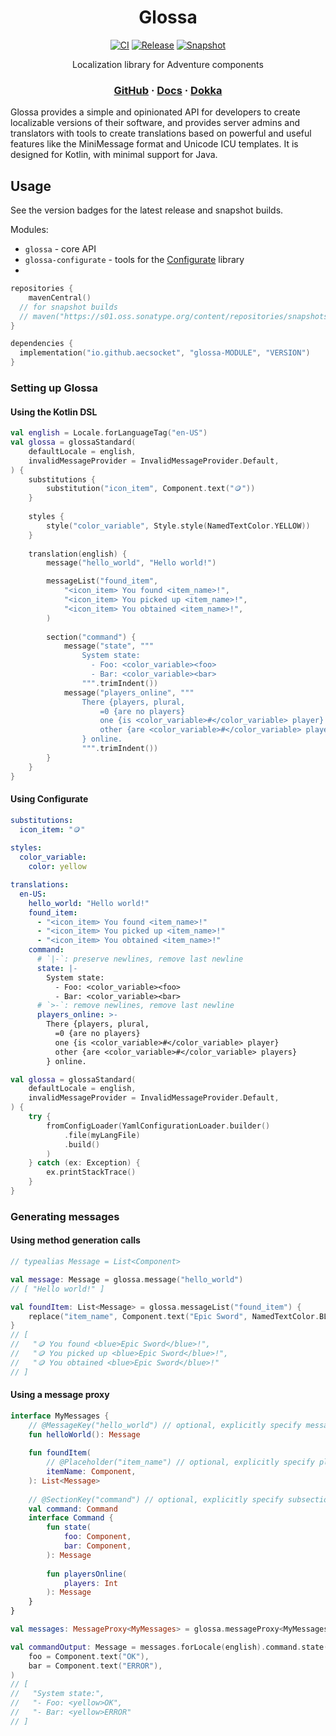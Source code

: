 <div align="center">

# Glossa
[![CI](https://img.shields.io/github/actions/workflow/status/aecsocket/glossa/build.yml)](https://github.com/aecsocket/glossa/actions/workflows/build.yml)
[![Release](https://img.shields.io/maven-central/v/io.github.aecsocket/glossa?label=release)](https://central.sonatype.com/artifact/io.github.aecsocket/glossa)
[![Snapshot](https://img.shields.io/nexus/s/io.github.aecsocket/glossa?label=snapshot&server=https%3A%2F%2Fs01.oss.sonatype.org)](https://central.sonatype.com/artifact/io.github.aecsocket/glossa)

Localization library for Adventure components

### [GitHub](https://github.com/aecsocket/glossa) · [Docs](https://aecsocket.github.io/glossa) · [Dokka](https://aecsocket.github.io/glossa/dokka)

</div>

Glossa provides a simple and opinionated API for developers to create localizable versions of their software,
and provides server admins and translators with tools to create translations based on powerful and useful
features like the MiniMessage format and Unicode ICU templates. It is designed for Kotlin, with minimal support
for Java.

## Usage

See the version badges for the latest release and snapshot builds.

Modules:
- `glossa` - core API
- `glossa-configurate` - tools for the [Configurate](https://github.com/spongepowered/configurate) library
- 
```kotlin
repositories {
    mavenCentral()
  // for snapshot builds
  // maven("https://s01.oss.sonatype.org/content/repositories/snapshots/")
}

dependencies {
  implementation("io.github.aecsocket", "glossa-MODULE", "VERSION")
}
```

### Setting up Glossa

#### Using the Kotlin DSL

```kotlin
val english = Locale.forLanguageTag("en-US")
val glossa = glossaStandard(
    defaultLocale = english,
    invalidMessageProvider = InvalidMessageProvider.Default,
) {
    substitutions {
        substitution("icon_item", Component.text("🪙"))
    }
    
    styles {
        style("color_variable", Style.style(NamedTextColor.YELLOW))
    }
    
    translation(english) {
        message("hello_world", "Hello world!")

        messageList("found_item",
            "<icon_item> You found <item_name>!",
            "<icon_item> You picked up <item_name>!",
            "<icon_item> You obtained <item_name>!",
        )
        
        section("command") {
            message("state", """
                System state:
                  - Foo: <color_variable><foo>
                  - Bar: <color_variable><bar>
                """.trimIndent())
            message("players_online", """
                There {players, plural,
                    =0 {are no players}
                    one {is <color_variable>#</color_variable> player}
                    other {are <color_variable>#</color_variable> players}
                } online.
                """.trimIndent())
        }
    }
}
```

#### Using Configurate

```yaml
substitutions:
  icon_item: "🪙"
  
styles:
  color_variable:
    color: yellow

translations:
  en-US:
    hello_world: "Hello world!"
    found_item:
      - "<icon_item> You found <item_name>!"
      - "<icon_item> You picked up <item_name>!"
      - "<icon_item> You obtained <item_name>!"
    command:
      # `|-`: preserve newlines, remove last newline
      state: |-
        System state:
          - Foo: <color_variable><foo>
          - Bar: <color_variable><bar>
      # `>-`: remove newlines, remove last newline
      players_online: >-
        There {players, plural,
          =0 {are no players}
          one {is <color_variable>#</color_variable> player}
          other {are <color_variable>#</color_variable> players}
        } online.
```

```kotlin
val glossa = glossaStandard(
    defaultLocale = english,
    invalidMessageProvider = InvalidMessageProvider.Default,
) {
    try {
        fromConfigLoader(YamlConfigurationLoader.builder()
            .file(myLangFile)
            .build()
        )
    } catch (ex: Exception) {
        ex.printStackTrace()
    }
}
```

### Generating messages

#### Using method generation calls

```kotlin
// typealias Message = List<Component>

val message: Message = glossa.message("hello_world")
// [ "Hello world!" ]

val foundItem: List<Message> = glossa.messageList("found_item") {
    replace("item_name", Component.text("Epic Sword", NamedTextColor.BLUE))
}
// [
//   "🪙 You found <blue>Epic Sword</blue>!",
//   "🪙 You picked up <blue>Epic Sword</blue>!",
//   "🪙 You obtained <blue>Epic Sword</blue>!"
// ]
```

#### Using a message proxy

```kotlin
interface MyMessages {
    // @MessageKey("hello_world") // optional, explicitly specify message key
    fun helloWorld(): Message
    
    fun foundItem(
        // @Placeholder("item_name") // optional, explicitly specify placeholder key
        itemName: Component,
    ): List<Message>
    
    // @SectionKey("command") // optional, explicitly specify subsection key
    val command: Command
    interface Command {
        fun state(
            foo: Component,
            bar: Component,
        ): Message
        
        fun playersOnline(
            players: Int
        ): Message
    }
}

val messages: MessageProxy<MyMessages> = glossa.messageProxy<MyMessages>()

val commandOutput: Message = messages.forLocale(english).command.state(
    foo = Component.text("OK"),
    bar = Component.text("ERROR"),
)
// [
//   "System state:",
//   "- Foo: <yellow>OK",
//   "- Bar: <yellow>ERROR"
// ]
```
